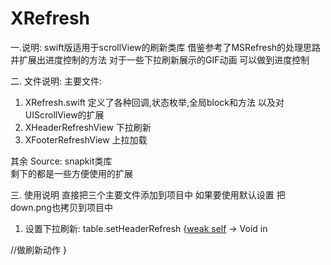 # XRefresh


一.说明: swift版适用于scrollView的刷新类库  借鉴参考了MSRefresh的处理思路 并扩展出进度控制的方法 对于一些下拉刷新展示的GIF动画 
可以做到进度控制 

二. 文件说明:
主要文件:
1. XRefresh.swift
定义了各种回调,状态枚举,全局block和方法 以及对UIScrollView的扩展
2. XHeaderRefreshView
下拉刷新
3. XFooterRefreshView
上拉加载

其余
Source: snapkit类库   
剩下的都是一些方便使用的扩展  

三. 使用说明
直接把三个主要文件添加到项目中 如果要使用默认设置 把down.png也拷贝到项目中

1. 设置下拉刷新:
table.setHeaderRefresh {[weak self]() -> Void in

//做刷新动作
}





